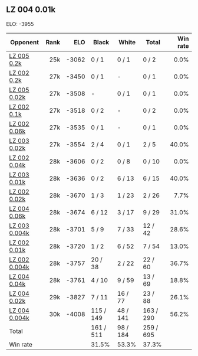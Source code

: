 ## LZ 004 0.01k ##

ELO: -3955

Opponent | Rank | ELO | Black | White | Total | Win rate
---------|-----:|----:|-------|-------|-------|-------:
[LZ 005 0.2k](LZ%20005%200.2k.md) | 25k | -3062 | 0 / 1 | 0 / 1 | 0 / 2 | 0.0%
[LZ 002 0.2k](LZ%20002%200.2k.md) | 27k | -3450 | 0 / 1 | - | 0 / 1 | 0.0%
[LZ 005 0.02k](LZ%20005%200.02k.md) | 27k | -3508 | - | 0 / 1 | 0 / 1 | 0.0%
[LZ 002 0.1k](LZ%20002%200.1k.md) | 27k | -3518 | 0 / 2 | - | 0 / 2 | 0.0%
[LZ 002 0.06k](LZ%20002%200.06k.md) | 27k | -3535 | 0 / 1 | - | 0 / 1 | 0.0%
[LZ 003 0.02k](LZ%20003%200.02k.md) | 27k | -3554 | 2 / 4 | 0 / 1 | 2 / 5 | 40.0%
[LZ 002 0.04k](LZ%20002%200.04k.md) | 28k | -3606 | 0 / 2 | 0 / 8 | 0 / 10 | 0.0%
[LZ 003 0.01k](LZ%20003%200.01k.md) | 28k | -3636 | 0 / 2 | 6 / 13 | 6 / 15 | 40.0%
[LZ 002 0.02k](LZ%20002%200.02k.md) | 28k | -3670 | 1 / 3 | 1 / 23 | 2 / 26 | 7.7%
[LZ 004 0.06k](LZ%20004%200.06k.md) | 28k | -3674 | 6 / 12 | 3 / 17 | 9 / 29 | 31.0%
[LZ 003 0.004k](LZ%20003%200.004k.md) | 28k | -3701 | 5 / 9 | 7 / 33 | 12 / 42 | 28.6%
[LZ 002 0.01k](LZ%20002%200.01k.md) | 28k | -3720 | 1 / 2 | 6 / 52 | 7 / 54 | 13.0%
[LZ 002 0.004k](LZ%20002%200.004k.md) | 28k | -3757 | 20 / 38 | 2 / 22 | 22 / 60 | 36.7%
[LZ 004 0.04k](LZ%20004%200.04k.md) | 28k | -3761 | 4 / 10 | 9 / 59 | 13 / 69 | 18.8%
[LZ 004 0.02k](LZ%20004%200.02k.md) | 29k | -3827 | 7 / 11 | 16 / 77 | 23 / 88 | 26.1%
[LZ 004 0.004k](LZ%20004%200.004k.md) | 30k | -4008 | 115 / 149 | 48 / 141 | 163 / 290 | 56.2%
Total | | | 161 / 511 | 98 / 184 | 259 / 695 | 
Win rate| | | 31.5% | 53.3% | 37.3% | 
